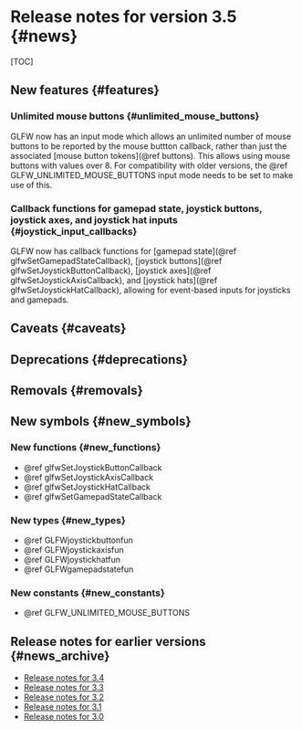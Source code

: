 # Release notes for version 3.5 {#news}

[TOC]


## New features {#features}

### Unlimited mouse buttons {#unlimited_mouse_buttons}

GLFW now has an input mode which allows an unlimited number of mouse buttons to
be reported by the mouse buttton callback, rather than just the associated
[mouse button tokens](@ref buttons). This allows using mouse buttons with
values over 8. For compatibility with older versions, the
@ref GLFW_UNLIMITED_MOUSE_BUTTONS input mode needs to be set to make use of
this.

### Callback functions for gamepad state, joystick buttons, joystick axes, and joystick hat inputs {#joystick_input_callbacks}

GLFW now has callback functions for [gamepad state](@ref glfwSetGamepadStateCallback), [joystick buttons](@ref glfwSetJoystickButtonCallback), [joystick axes](@ref glfwSetJoystickAxisCallback), and [joystick hats](@ref glfwSetJoystickHatCallback), allowing for 
event-based inputs for joysticks and gamepads.

## Caveats {#caveats}

## Deprecations {#deprecations}

## Removals {#removals}

## New symbols {#new_symbols}

### New functions {#new_functions}

- @ref glfwSetJoystickButtonCallback
- @ref glfwSetJoystickAxisCallback
- @ref glfwSetJoystickHatCallback
- @ref glfwSetGamepadStateCallback

### New types {#new_types}

- @ref GLFWjoystickbuttonfun
- @ref GLFWjoystickaxisfun
- @ref GLFWjoystickhatfun
- @ref GLFWgamepadstatefun

### New constants {#new_constants}

- @ref GLFW_UNLIMITED_MOUSE_BUTTONS

## Release notes for earlier versions {#news_archive}

- [Release notes for 3.4](https://www.glfw.org/docs/3.4/news.html)
- [Release notes for 3.3](https://www.glfw.org/docs/3.3/news.html)
- [Release notes for 3.2](https://www.glfw.org/docs/3.2/news.html)
- [Release notes for 3.1](https://www.glfw.org/docs/3.1/news.html)
- [Release notes for 3.0](https://www.glfw.org/docs/3.0/news.html)

